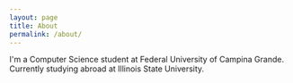 ```yaml
---
layout: page
title: About
permalink: /about/
---
```


I'm a Computer Science student at Federal University of Campina Grande. Currently studying abroad at Illinois State University.
